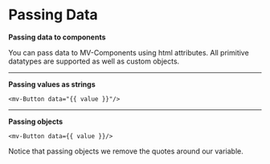 # Passing Data

**Passing data to components**

You can pass data to MV-Components using html attributes. All primitive datatypes are supported as well as custom objects.

****

**Passing values as strings**

```
<mv-Button data="{{ value }}"/>
```

****

**Passing objects**

```
<mv-Button data={{ value }}/>
```

Notice that passing objects we remove the quotes around our variable.&#x20;

